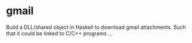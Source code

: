 gmail
=====

Build a DLL/shared object in Haskell to download gmail attachments. Such that it could be linked to C/C++ programs ... 